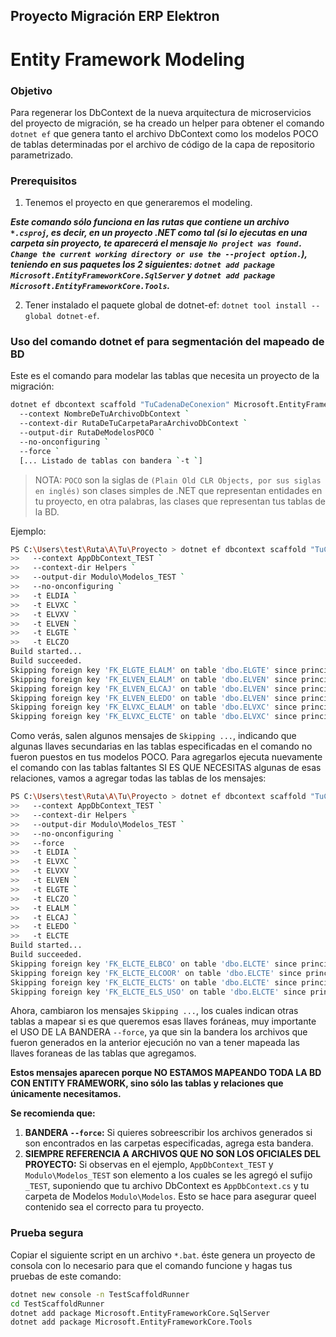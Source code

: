 ## Proyecto Migración ERP Elektron
# Entity Framework Modeling

### Objetivo

Para regenerar los DbContext de la nueva arquitectura de microservicios del proyecto de migración, se ha creado un helper para obtener el comando `dotnet ef` que genera tanto el archivo DbContext como los modelos POCO de tablas determinadas por el archivo de código  de la capa de repositorio parametrizado.

### Prerequisitos

1. Tenemos el proyecto en que generaremos el modeling.

_**Este comando sólo funciona en las rutas que contiene un archivo `*.csproj`, es decir, en un proyecto .NET como tal (si lo ejecutas en una carpeta sin proyecto, te aparecerá el mensaje `No project was found. Change the current working directory or use the --project option.`), teniendo en sus paquetes los 2 siguientes: `dotnet add package Microsoft.EntityFrameworkCore.SqlServer` y `dotnet add package Microsoft.EntityFrameworkCore.Tools`.**_

2. Tener instalado el paquete global de dotnet-ef: `dotnet tool install --global dotnet-ef`.

### Uso del comando dotnet ef para segmentación del mapeado de BD

Este es el comando para modelar las tablas que necesita un proyecto de la migración:

```bash
dotnet ef dbcontext scaffold "TuCadenaDeConexion" Microsoft.EntityFrameworkCore.SqlServer `
  --context NombreDeTuArchivoDbContext `
  --context-dir RutaDeTuCarpetaParaArchivoDbContext `
  --output-dir RutaDeModelosPOCO `
  --no-onconfiguring `
  --force `
  [... Listado de tablas con bandera `-t `] 
```

> NOTA: `POCO` son la siglas de `(Plain Old CLR Objects, por sus siglas en inglés)` son clases simples de .NET que representan entidades en tu proyecto, en otra palabras, las clases que representan tus tablas de la BD. 

Ejemplo:

```bash
PS C:\Users\test\Ruta\A\Tu\Proyecto > dotnet ef dbcontext scaffold "TuCadenaDeConexion" Microsoft.EntityFrameworkCore.SqlServer `
>>   --context AppDbContext_TEST `
>>   --context-dir Helpers `
>>   --output-dir Modulo\Modelos_TEST `
>>   --no-onconfiguring `
>>   -t ELDIA `
>>   -t ELVXC `
>>   -t ELVXV `
>>   -t ELVEN `
>>   -t ELGTE `
>>   -t ELCZO
Build started...
Build succeeded.
Skipping foreign key 'FK_ELGTE_ELALM' on table 'dbo.ELGTE' since principal table 'dbo.ELALM' was not found in the model. This usually happens when the principal table was not included in the selection set.
Skipping foreign key 'FK_ELVEN_ELALM' on table 'dbo.ELVEN' since principal table 'dbo.ELALM' was not found in the model. This usually happens when the principal table was not included in the selection set.
Skipping foreign key 'FK_ELVEN_ELCAJ' on table 'dbo.ELVEN' since principal table 'dbo.ELCAJ' was not found in the model. This usually happens when the principal table was not included in the selection set.
Skipping foreign key 'FK_ELVEN_ELEDO' on table 'dbo.ELVEN' since principal table 'dbo.ELEDO' was not found in the model. This usually happens when the principal table was not included in the selection set.
Skipping foreign key 'FK_ELVXC_ELALM' on table 'dbo.ELVXC' since principal table 'dbo.ELALM' was not found in the model. This usually happens when the principal table was not included in the selection set.
Skipping foreign key 'FK_ELVXC_ELCTE' on table 'dbo.ELVXC' since principal table 'dbo.ELCTE' was not found in the model. This usually happens when the principal table was not included in the selection set.
```

Como verás, salen algunos mensajes de `Skipping ...`, indicando que algunas llaves secundarias en las tablas especificadas en el comando no fueron puestos en tus modelos POCO. Para agregarlos ejecuta nuevamente el comando con las tablas faltantes SI ES QUE NECESITAS algunas de esas relaciones, vamos a agregar todas las tablas de los mensajes:

```bash
PS C:\Users\test\Ruta\A\Tu\Proyecto > dotnet ef dbcontext scaffold "TuCadenaDeConexion" Microsoft.EntityFrameworkCore.SqlServer `
>>   --context AppDbContext_TEST `
>>   --context-dir Helpers `
>>   --output-dir Modulo\Modelos_TEST `
>>   --no-onconfiguring `
>>   --force
>>   -t ELDIA `
>>   -t ELVXC `
>>   -t ELVXV `
>>   -t ELVEN `
>>   -t ELGTE `
>>   -t ELCZO `
>>   -t ELALM `
>>   -t ELCAJ `
>>   -t ELEDO `
>>   -t ELCTE
Build started...
Build succeeded.
Skipping foreign key 'FK_ELCTE_ELBCO' on table 'dbo.ELCTE' since principal table 'dbo.ELBCO' was not found in the model. This usually happens when the principal table was not included in the selection set.
Skipping foreign key 'FK_ELCTE_ELCOOR' on table 'dbo.ELCTE' since principal table 'dbo.ELCOOR' was not found in the model. This usually happens when the principal table was not included in the selection set.
Skipping foreign key 'FK_ELCTE_ELCTS' on table 'dbo.ELCTE' since principal table 'dbo.ELCTS' was not found in the model. This usually happens when the principal table was not included in the selection set.
Skipping foreign key 'FK_ELCTE_ELS_USO' on table 'dbo.ELCTE' since principal table 'dbo.SATUSO' was not found in the model. This usually happens when the principal table was not included in the selection set.
```

Ahora, cambiaron los mensajes `Skipping ...`, los cuales indican otras tablas a mapear si es que queremos esas llaves foráneas, muy importante el USO DE LA BANDERA `--force`, ya que sin la bandera los archivos que fueron generados en la anterior ejecución no van a tener mapeada las llaves foraneas de las tablas que agregamos.

**Estos mensajes aparecen porque NO ESTAMOS MAPEANDO TODA LA BD CON ENTITY FRAMEWORK, sino sólo las tablas y relaciones que únicamente necesitamos.**

**Se recomienda que:**

1. **BANDERA `--force`:** Si quieres sobreescribir los archivos generados si son encontrados en las carpetas especificadas, agrega esta bandera.
2. **SIEMPRE REFERENCIA A ARCHIVOS QUE NO SON LOS OFICIALES DEL PROYECTO:** Si observas en el ejemplo, `AppDbContext_TEST` y `Modulo\Modelos_TEST` son elemento a los cuales se les agregó el sufijo `_TEST`, suponiendo que tu archivo DbContext es `AppDbContext.cs` y tu carpeta de Modelos `Modulo\Modelos`. Esto se hace para asegurar queel contenido sea el correcto para tu proyecto.

### Prueba segura

Copiar el siguiente script en un archivo `*.bat`. éste genera un proyecto de consola con lo necesario para que el comando funcione y hagas tus pruebas de este comando:

```bat
dotnet new console -n TestScaffoldRunner
cd TestScaffoldRunner
dotnet add package Microsoft.EntityFrameworkCore.SqlServer
dotnet add package Microsoft.EntityFrameworkCore.Tools
```
